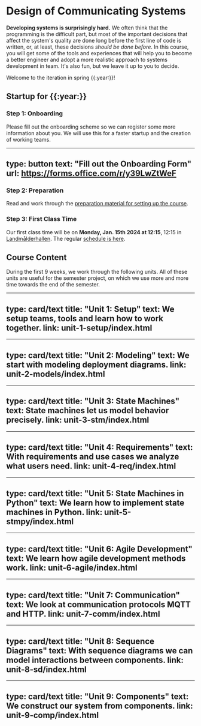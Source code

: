 # Design of Communicating Systems


**Developing systems is surprisingly hard.** 
We often think that the programming is the difficult part,
but most of the important decisions that affect the system's quality are done long before the first line of code is written, or, at least, these decisions *should be done before*. 
In this course, you will get some of the tools and experiences that will help you to become a better engineer and adopt a more realistic approach to systems development in team. 
It's also fun, but we leave it up to you to decide.

Welcome to the iteration in spring {{:year:}}!


## Startup for {{:year:}}

### Step 1: Onboarding

Please fill out the onboarding scheme so we can register some more information about you.
We will use this for a faster startup and the creation of working teams.

---
type: button
text: "Fill out the Onboarding Form"
url: https://forms.office.com/r/y39LwZtWeF
---


### Step 2: Preparation

Read and work through the [preparation material for setting up the course](unit-1-setup/index.html). 


### Step 3: First Class Time

Our first class time will be on **Monday, Jan. 15th 2024 at 12:15**, 12:15 in [Landmålderhallen](https://link.mazemap.com/oOca9g4M). 
The regular [schedule is here](schedule.html).



## Course Content

During the first 9 weeks, we work through the following units. All of these units are useful for the semester project, on which we use more and more time towards the end of the semester.

---
type: card/text
title: "Unit 1: Setup"
text: We setup teams, tools and learn how to work together.
link: unit-1-setup/index.html
---

---
type: card/text
title: "Unit 2: Modeling"
text: We start with modeling deployment diagrams.
link: unit-2-models/index.html
---

---
type: card/text
title: "Unit 3: State Machines"
text: State machines let us model behavior precisely.
link: unit-3-stm/index.html
---

---
type: card/text
title: "Unit 4: Requirements"
text: With requirements and use cases we analyze what users need.
link: unit-4-req/index.html
---

---
type: card/text
title: "Unit 5: State Machines in Python"
text: We learn how to implement state machines in Python.
link: unit-5-stmpy/index.html
---

---
type: card/text
title: "Unit 6: Agile Development"
text: We learn how agile development methods work.
link: unit-6-agile/index.html
---

---
type: card/text
title: "Unit 7: Communication"
text: We look at communication protocols MQTT and HTTP.
link: unit-7-comm/index.html
---

---
type: card/text
title: "Unit 8: Sequence Diagrams"
text: With sequence diagrams we can model interactions between components.
link: unit-8-sd/index.html
---

---
type: card/text
title: "Unit 9: Components"
text: We construct our system from components.
link: unit-9-comp/index.html
---

